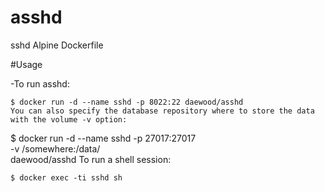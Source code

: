 # asshd
sshd Alpine Dockerfile

#Usage

-To run asshd:
```
$ docker run -d --name sshd -p 8022:22 daewood/asshd
You can also specify the database repository where to store the data with the volume -v option:
```
$ docker run -d --name sshd -p 27017:27017 \
  -v /somewhere:/data/ \
  daewood/asshd
To run a shell session:
```
$ docker exec -ti sshd sh

